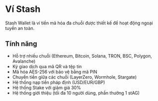 # Ví Stash

Stash Wallet là ví tiền mã hóa đa chuỗi được thiết kế để hoạt động ngoại tuyến an toàn.

## Tính năng
- Hỗ trợ nhiều chuỗi (Ethereum, Bitcoin, Solana, TRON, BSC, Polygon, Avalanche)
- Ký giao dịch qua mã QR và tệp tin
- Mã hóa AES-256 với bảo vệ bằng mã PIN
- Chuyển tiền giữa các chuỗi (LayerZero, Wormhole, Stargate)
- Hệ thống nạp tiền pháp định (USD/EUR/GBP)
- Hệ thống Stake với giảm giá 30%
- Hệ thống giới thiệu (tối đa 10 người dùng, phần thưởng 1 stAG)